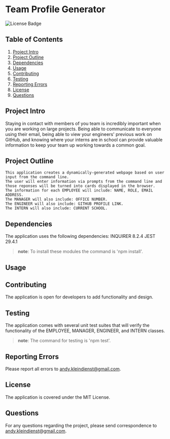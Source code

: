 # Team Profile Generator

![License Badge](https://img.shields.io/github/license/andykb9b13/team-profile-generator)

## Table of Contents
1. [Project Intro](#project-intro)
2. [Project Outline](#project-outline)
3. [Dependencies](#dependencies)
4. [Usage](#usage)
5. [Contributing](#contributing)
6. [Testing](#testing)
7. [Reporting Errors](#reporting-errors)
8. [License](#license)
9. [Questions](#questions)

## Project Intro
Staying in contact with members of you team is incredibly important when you are working on large projects. Being able to communicate to everyone using their email, being able to view your engineers' previous work on GitHub, and knowing where your interns are in school can provide valuable information to keep your team up working towards a common goal.

## Project Outline
```
This application creates a dynamically-generated webpage based on user input from the command line.
The user will enter information via prompts from the command line and those reponses will be turned into cards displayed in the browser.
The information for each EMPLOYEE will include: NAME, ROLE, EMAIL ADDRESS.
The MANAGER will also include: OFFICE NUMBER.
The ENGINEER will also include: GITHUB PROFILE LINK.
The INTERN will also include: CURRENT SCHOOL.
```

## Dependencies
The application uses the following dependencies: 
INQUIRER 8.2.4
JEST 29.4.1
> **note**: To install these modules the command is 'npm install'.

## Usage


## Contributing
The application is open for developers to add functionality and design. 

## Testing
The application comes with several unit test suites that will verify the functionality of the EMPLOYEE, MANAGER, ENGINEER, and INTERN classes.
> **note**: The command for testing is 'npm test'.

## Reporting Errors
Please report all errors to andy.kleindienst@gmail.com.

## License
The application is covered under the MIT License.

## Questions
For any questions regarding the project, please send correspondence to andy.kleindienst@gmail.com.

